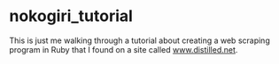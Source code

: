 # nokogiri_tutorial
This is just me walking through a tutorial about creating a web scraping program in Ruby that I found on a site called www.distilled.net.